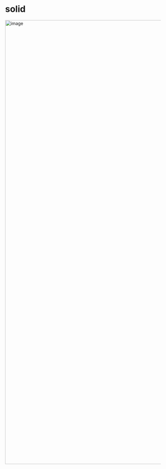 # solid

<img width="1439" alt="image" src="https://user-images.githubusercontent.com/5392325/221365110-636ec72b-d749-4f56-b66b-e7fc846bc853.png">
